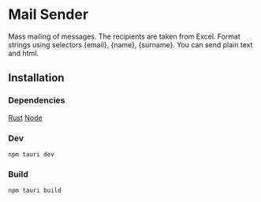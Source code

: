 # Mail Sender

Mass mailing of messages. 
The recipients are taken from Excel. 
Format strings using selectors {email}, {name}, {surname}. 
You can send plain text and html.


## Installation

### Dependencies
[Rust](https://www.rust-lang.org/)
[Node](https://nodejs.org/en)

### Dev

```
npm tauri dev
```

### Build

```
npm tauri build
```
